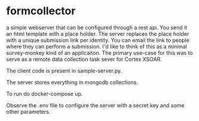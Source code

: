 # formcollector
a simple webserver that can be configured through a rest api. You send it an html template with a place holder. The server replaces the place holder with a unique submission link per identity. You can email the link to people where they can perform a submission. I'd like to think of this as a minimal survey-monkey kind of an applicaiton. The primary use-case for this was to serve as a remote data collection task sever for Cortex XSOAR.

The client code is present in sample-server.py. 

The server stores everything in mongodb collections.

To run do docker-compose up.

Observe the .env file to configure the server with a secret key and some other parameters.
